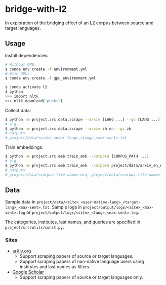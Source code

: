 # bridge-with-l2

In exploration of the bridging effect of an L2 corpus between source and target languages.

## Usage

Install dependencies:

```bash
# Without GPU:
$ conda env create -f environment.yml
# With GPU:
$ conda env create -f gpu_environment.yml

$ conda activate l2
$ python
>>> import nltk
>>> nltk.download('punkt')
```

Collect data:

```bash
$ python -m project.src.data.scrape --arxiv [LANG ...] --gs [LANG ...]
# e.g.
$ python -m project.src.data.scrape --arxiv zh en --gs zh
# outputs
# project/data/<site>_<user-lang>_<lang>_<max-sent>.txt
```

Train embeddings:

```bash
$ python -m project.src.emb.train_emb --corpora [CORPUS_PATH ...]
# e.g.
$ python -m project.src.emb.train_emb --corpora project/data/arxiv_en_en_100.txt project/data/google-scholar_zh_zh_100.txt
# outputs
# project/data/<corpus-file-name>.bin, project/data/<corpus-file-name>.vec
```

## Data

Sample data in `project/data/<site>_<user-native-lang>_<target-lang>_<max-sent>.txt`.
Sample logs in `project/output/logs/<site>_<max-sent>.log` or `project/output/logs/<site>_<lang>_<max-sent>.log`.

The categories, institutes, last names, and queries are specified in `project/src/utils/const.py`.

### Sites

- [arXiv.org](https://arxiv.org/)
  - Support scraping papers of source or target languages.
  - Support scraping papers of non-native language users using institutes and last names as filters.
- [Google Scholar](https://scholar.google.com/scholar)
  - Support scraping papers of source or target languages only.
